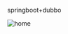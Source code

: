 springboot+dubbo

![home](https://raw.githubusercontent.com/superlee1010/gmall/master/resource/home.png)
